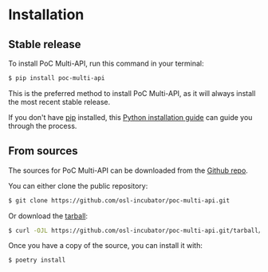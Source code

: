 # Installation

## Stable release

To install PoC Multi-API, run this command in your
terminal:

```bash
$ pip install poc-multi-api
```

This is the preferred method to install PoC Multi-API,
as it will always install the most recent stable release.

If you don't have [pip](https://pip.pypa.io) installed, this
[Python installation guide](http://docs.python-guide.org/en/latest/starting/installation/)
can guide you through the process.

## From sources

The sources for PoC Multi-API can be downloaded from
the [Github repo](https://github.com/osl-incubator/poc-multi-api.git).

You can either clone the public repository:

```bash
$ git clone https://github.com/osl-incubator/poc-multi-api.git
```

Or download the
[tarball](https://github.com/osl-incubator/poc-multi-api.git/tarball/main):

```bash
$ curl -OJL https://github.com/osl-incubator/poc-multi-api.git/tarball/main
```

Once you have a copy of the source, you can install it with:

```bash
$ poetry install
```
